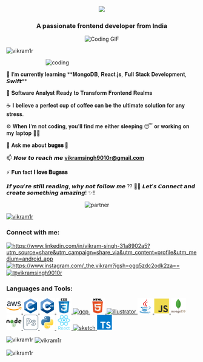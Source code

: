 
<p align="center">
   <img src="https://readme-typing-svg.demolab.com?font=Roboto+Slab&color=%237E3ACE&size=35&center=true&vCenter=true&width=450&duration=1500&pause=1000&lines=Vikram+Singh;Software+Engineer" width="auto" height="35"/>
	<h3 align="center">A passionate frontend developer from India</h3>
</p>
<p align="center">
  <img alt="Coding GIF" width="300" height="auto" src="assets/coding.gif"/>
</p>
<p align="left"> <img src="https://komarev.com/ghpvc/?username=vikram1r&label=Profile%20views&color=0e75b6&style=flat" alt="vikram1r" /> </p>

<img align="right" alt="coding" width="400"  src="https://user-images.githubusercontent.com/68998355/110694804-1ac26580-820f-11eb-8bcf-2b93f48bce92.gif">
<p align="left"> <a href="https://twitter.com/" target="blank"><img src="https://img.shields.io/twitter/follow/?logo=twitter&style=for-the-badge" alt="" /></a></p>
🌱 𝐈’𝐦 𝐜𝐮𝐫𝐫𝐞𝐧𝐭𝐥𝐲 𝐥𝐞𝐚𝐫𝐧𝐢𝐧𝐠 **𝐌𝐨𝐧𝐠𝐨𝐃𝐁, 𝐑𝐞𝐚𝐜𝐭.𝐣𝐬, 𝐅𝐮𝐥𝐥 𝐒𝐭𝐚𝐜𝐤 𝐃𝐞𝐯𝐞𝐥𝐨𝐩𝐦𝐞𝐧𝐭, 𝙎𝙬𝙞𝙛𝙩**

 💼 𝐒𝐨𝐟𝐭𝐰𝐚𝐫𝐞 𝐀𝐧𝐚𝐥𝐲𝐬𝐭 𝐑𝐞𝐚𝐝𝐲 𝐭𝐨 𝐓𝐫𝐚𝐧𝐬𝐟𝐨𝐫𝐦 𝐅𝐫𝐨𝐧𝐭𝐞𝐧𝐝 𝐑𝐞𝐚𝐥𝐦𝐬

 ☕ 𝐈 𝐛𝐞𝐥𝐢𝐞𝐯𝐞 𝐚 𝐩𝐞𝐫𝐟𝐞𝐜𝐭 𝐜𝐮𝐩 𝐨𝐟 𝐜𝐨𝐟𝐟𝐞𝐞 𝐜𝐚𝐧 𝐛𝐞 𝐭𝐡𝐞 𝐮𝐥𝐭𝐢𝐦𝐚𝐭𝐞 𝐬𝐨𝐥𝐮𝐭𝐢𝐨𝐧 𝐟𝐨𝐫 𝐚𝐧𝐲 𝐬𝐭𝐫𝐞𝐬𝐬.
  
 ⚙️ 𝐖𝐡𝐞𝐧 𝐈'𝐦 𝐧𝐨𝐭 𝐜𝐨𝐝𝐢𝐧𝐠, 𝐲𝐨𝐮'𝐥𝐥 𝐟𝐢𝐧𝐝 𝐦𝐞 𝐞𝐢𝐭𝐡𝐞𝐫 𝐬𝐥𝐞𝐞𝐩𝐢𝐧𝐠 😴 𝐨𝐫 𝐰𝐨𝐫𝐤𝐢𝐧𝐠 𝐨𝐧 𝐦𝐲 𝐥𝐚𝐩𝐭𝐨𝐩 👨‍💻
  
 💬 𝐀𝐬𝐤 𝐦𝐞 𝐚𝐛𝐨𝐮𝐭 **𝐛𝐮𝐠𝐬𝐬 🐛**

 📫 𝙃𝙤𝙬 𝙩𝙤 𝙧𝙚𝙖𝙘𝙝 𝙢𝙚 **vikramsingh9010r@gmail.com**

 ⚡ 𝐅𝐮𝐧 𝐟𝐚𝐜𝐭 **𝐈 𝐥𝐨𝐯𝐞 𝐁𝐮𝐠𝐬𝐬𝐬**


													
𝙄𝙛 𝙮𝙤𝙪'𝙧𝙚 𝙨𝙩𝙞𝙡𝙡 𝙧𝙚𝙖𝙙𝙞𝙣𝙜, 𝙬𝙝𝙮 𝙣𝙤𝙩 𝙛𝙤𝙡𝙡𝙤𝙬 𝙢𝙚 ?? 👨‍💻 𝙇𝙚𝙩'𝙨 𝘾𝙤𝙣𝙣𝙚𝙘𝙩 𝙖𝙣𝙙 𝙘𝙧𝙚𝙖𝙩𝙚 𝙨𝙤𝙢𝙚𝙩𝙝𝙞𝙣𝙜 𝙖𝙢𝙖𝙯𝙞𝙣𝙜! ✨!!<br>

<img style="display: block; margin: 0 auto;" alt="partner"  width ="90" src="https://user-images.githubusercontent.com/68998355/110338147-b0fa5e00-804c-11eb-9ba2-6a93ff186cae.gif">

<p align="left"> <a href="https://github.com/ryo-ma/github-profile-trophy"><img src="https://github-profile-trophy.vercel.app/?username=vikram1r" alt="vikram1r" /></a> </p>


<h3 align="left">Connect with me:</h3>
<p align="left">
<a href="https://linkedin.com/in/https://www.linkedin.com/in/vikram-singh-31a8902a5?utm_source=share&utm_campaign=share_via&utm_content=profile&utm_medium=android_app" target="blank"><img align="center" src="https://raw.githubusercontent.com/rahuldkjain/github-profile-readme-generator/master/src/images/icons/Social/linked-in-alt.svg" alt="https://www.linkedin.com/in/vikram-singh-31a8902a5?utm_source=share&utm_campaign=share_via&utm_content=profile&utm_medium=android_app" height="30" width="40" /></a>
<a href="https://instagram.com/https://www.instagram.com/_the.vikram?igsh=ogq5zdc2odk2za==" target="blank"><img align="center" src="https://raw.githubusercontent.com/rahuldkjain/github-profile-readme-generator/master/src/images/icons/Social/instagram.svg" alt="https://www.instagram.com/_the.vikram?igsh=ogq5zdc2odk2za==" height="30" width="40" /></a>
<a href="https://www.hackerrank.com/@vikramsingh9010r" target="blank"><img align="center" src="https://raw.githubusercontent.com/rahuldkjain/github-profile-readme-generator/master/src/images/icons/Social/hackerrank.svg" alt="@vikramsingh9010r" height="30" width="40" /></a>
</p>

<h3 align="left">Languages and Tools:</h3>
<p align="left"> <a href="https://aws.amazon.com" target="_blank" rel="noreferrer"> <img src="https://raw.githubusercontent.com/devicons/devicon/master/icons/amazonwebservices/amazonwebservices-original-wordmark.svg" alt="aws" width="40" height="40"/> </a> <a href="https://www.cprogramming.com/" target="_blank" rel="noreferrer"> <img src="https://raw.githubusercontent.com/devicons/devicon/master/icons/c/c-original.svg" alt="c" width="40" height="40"/> </a> <a href="https://www.w3schools.com/cpp/" target="_blank" rel="noreferrer"> <img src="https://raw.githubusercontent.com/devicons/devicon/master/icons/cplusplus/cplusplus-original.svg" alt="cplusplus" width="40" height="40"/> </a> <a href="https://www.w3schools.com/css/" target="_blank" rel="noreferrer"> <img src="https://raw.githubusercontent.com/devicons/devicon/master/icons/css3/css3-original-wordmark.svg" alt="css3" width="40" height="40"/> </a> <a href="https://cloud.google.com" target="_blank" rel="noreferrer"> <img src="https://www.vectorlogo.zone/logos/google_cloud/google_cloud-icon.svg" alt="gcp" width="40" height="40"/> </a> <a href="https://www.w3.org/html/" target="_blank" rel="noreferrer"> <img src="https://raw.githubusercontent.com/devicons/devicon/master/icons/html5/html5-original-wordmark.svg" alt="html5" width="40" height="40"/> </a> <a href="https://www.adobe.com/in/products/illustrator.html" target="_blank" rel="noreferrer"> <img src="https://www.vectorlogo.zone/logos/adobe_illustrator/adobe_illustrator-icon.svg" alt="illustrator" width="40" height="40"/> </a> <a href="https://www.java.com" target="_blank" rel="noreferrer"> <img src="https://raw.githubusercontent.com/devicons/devicon/master/icons/java/java-original.svg" alt="java" width="40" height="40"/> </a> <a href="https://developer.mozilla.org/en-US/docs/Web/JavaScript" target="_blank" rel="noreferrer"> <img src="https://raw.githubusercontent.com/devicons/devicon/master/icons/javascript/javascript-original.svg" alt="javascript" width="40" height="40"/> </a> <a href="https://www.mongodb.com/" target="_blank" rel="noreferrer"> <img src="https://raw.githubusercontent.com/devicons/devicon/master/icons/mongodb/mongodb-original-wordmark.svg" alt="mongodb" width="40" height="40"/> </a> <a href="https://nodejs.org" target="_blank" rel="noreferrer"> <img src="https://raw.githubusercontent.com/devicons/devicon/master/icons/nodejs/nodejs-original-wordmark.svg" alt="nodejs" width="40" height="40"/> </a> <a href="https://www.photoshop.com/en" target="_blank" rel="noreferrer"> <img src="https://raw.githubusercontent.com/devicons/devicon/master/icons/photoshop/photoshop-line.svg" alt="photoshop" width="40" height="40"/> </a> <a href="https://www.python.org" target="_blank" rel="noreferrer"> <img src="https://raw.githubusercontent.com/devicons/devicon/master/icons/python/python-original.svg" alt="python" width="40" height="40"/> </a> <a href="https://reactjs.org/" target="_blank" rel="noreferrer"> <img src="https://raw.githubusercontent.com/devicons/devicon/master/icons/react/react-original-wordmark.svg" alt="react" width="40" height="40"/> </a> <a href="https://www.sketch.com/" target="_blank" rel="noreferrer"> <img src="https://www.vectorlogo.zone/logos/sketchapp/sketchapp-icon.svg" alt="sketch" width="40" height="40"/> </a> <a href="https://www.typescriptlang.org/" target="_blank" rel="noreferrer"> <img src="https://raw.githubusercontent.com/devicons/devicon/master/icons/typescript/typescript-original.svg" alt="typescript" width="40" height="40"/> </a> </p>

<p><img align="left" src="https://github-readme-stats.vercel.app/api/top-langs?username=vikram1r&show_icons=true&locale=en&layout=compact" alt="vikram1r" /></p>

<p>&nbsp;<img align="center" src="https://github-readme-stats.vercel.app/api?username=vikram1r&show_icons=true&locale=en" alt="vikram1r" /></p>

<p><img align="center" src="https://github-readme-streak-stats.herokuapp.com/?user=vikram1r&" alt="vikram1r" /></p>
